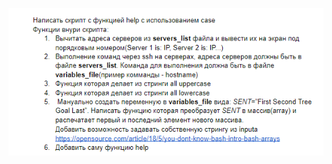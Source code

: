 ![Иллюстрация к проекту](https://github.com/Engelko/DevOps_course/blob/main/Bash_scripts/HW7/hw7%20task.png?raw=true)

